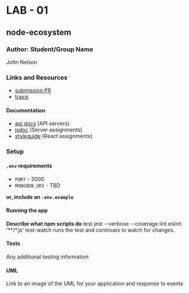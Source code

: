 # LAB - 01

## node-ecosystem

### Author: Student/Group Name
John Nelson

### Links and Resources
* [submission PR](https://github.com/johnnelson-401-advanced-javascript/node-ecosystem/pull/1)
* [travis](https://travis-ci.com/johnnelson-401-advanced-javascript/node-ecosystem/builds/128048112)

#### Documentation
* [api docs](http://xyz.com) (API servers)
* [jsdoc](http://xyz.com) (Server assignments)
* [styleguide](http://xyz.com) (React assignments)

### Setup
#### `.env` requirements
* `PORT` - 3000
* `MONGODB_URI` - TBD

**or, include an `.env.example`**

#### Running the app

**Describe what npm scripts do**
  test
    jest --verbose --coverage
  lint
    eslint '**/*.js'
  test-watch
    runs the test and continues to watch for changes. 
  
#### Tests
Any additional testing information

#### UML
Link to an image of the UML for your application and response to events

